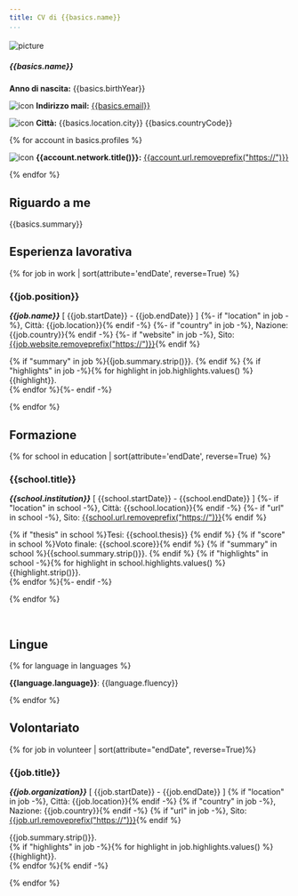```yaml
---
title: CV di {{basics.name}}
...
```


####

![picture]({{basics.image}})

##### {{basics.name}}

**Anno di nascita:** {{basics.birthYear}}

![icon](assets/icons/email.png) **Indirizzo mail:** [{{basics.email}}](mailto:{{basics.email}})

![icon](assets/icons/location.png) **Città:** {{basics.location.city}} {{basics.countryCode}}

{% for account in basics.profiles %}

![icon](assets/icons/{{account.network}}.png) **{{account.network.title()}}:** [{{account.url.removeprefix("https://")}}]({{account.url}})

{% endfor %}

## Riguardo a me

{{basics.summary}}

## Esperienza lavorativa

{% for job in work | sort(attribute='endDate', reverse=True) %}

### {{job.position}}

**_{{job.name}}_** [ {{job.startDate}} - {{job.endDate}} ]
{%- if "location" in job -%}, Città: {{job.location}}{% endif -%}
{%- if "country" in job -%}, Nazione: {{job.country}}{% endif -%}
{%- if "website" in job -%}, Sito: [{{job.website.removeprefix("https://")}}]({{job.website}}){% endif %}

{% if "summary" in job %}{{job.summary.strip()}}.  {% endif %}
{% if "highlights" in job -%}{% for highlight in job.highlights.values() %}{{highlight}}.  
{% endfor %}{%- endif -%}

{% endfor %}

## Formazione

{% for school in education | sort(attribute='endDate', reverse=True) %}

### {{school.title}}

**_{{school.institution}}_** [ {{school.startDate}} - {{school.endDate}} ]
{%- if "location" in school -%}, Città: {{school.location}}{% endif -%}
{%- if "url" in school -%}, Sito: [{{school.url.removeprefix("https://")}}]({{school.url}}){% endif %}

{% if "thesis" in school %}Tesi: {{school.thesis}}  {% endif %}
{% if "score" in school %}Voto finale: {{school.score}}{% endif %}
{% if "summary" in school %}{{school.summary.strip()}}.  {% endif %}
{% if "highlights" in school -%}{% for highlight in school.highlights.values() %}{{highlight.strip()}}.  
{% endfor %}{%- endif -%}

{% endfor %}

<br>

## Lingue

{% for language in languages %}

**{{language.language}}**: {{language.fluency}}

{% endfor %}

## Volontariato

{% for job in volunteer | sort(attribute="endDate", reverse=True)%}

### {{job.title}}

**_{{job.organization}}_** [ {{job.startDate}} - {{job.endDate}} ]
{% if "location" in job -%}, Città: {{job.location}}{% endif -%}
{% if "country" in job -%}, Nazione: {{job.country}}{% endif -%}
{% if "url" in job -%}, Sito: [{{job.url.removeprefix("https://")}}]({{job.url}}){% endif %}

{{job.summary.strip()}}.  
{% if "highlights" in job -%}{% for highlight in job.highlights.values() %}{{highlight}}.  
{% endfor %}{% endif -%}

{% endfor %}
